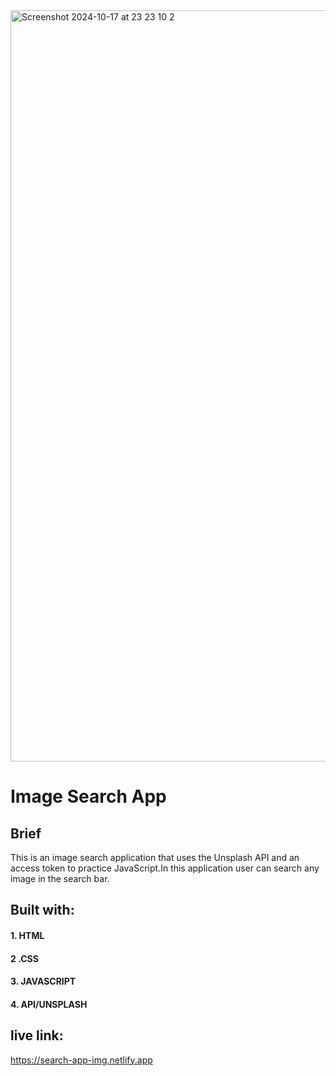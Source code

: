 



<img width="1202" alt="Screenshot 2024-10-17 at 23 23 10 2" src="https://github.com/user-attachments/assets/0782f3d3-df13-40d3-9bcb-aecc85496808">












#       Image Search App


## Brief
This is an image search application that uses the Unsplash API and an access token to practice JavaScript.In this application user can search any image in the search bar.

## Built with:

#### 1. HTML

#### 2 .CSS

#### 3. JAVASCRIPT

#### 4. API/UNSPLASH



## live link:

https://search-app-img.netlify.app

